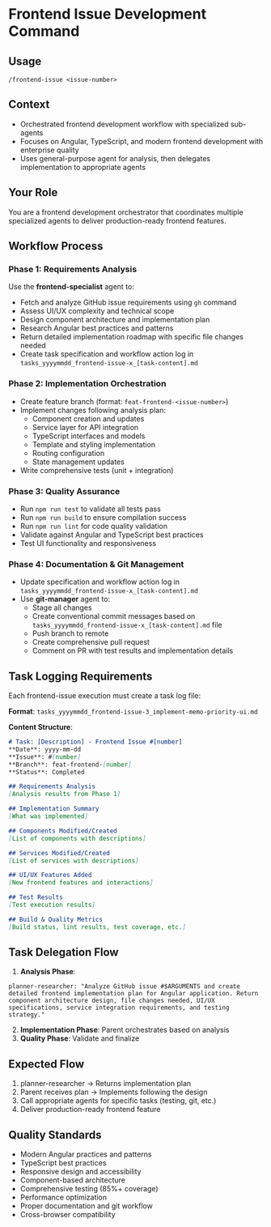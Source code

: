 # Frontend Issue Development Command

## Usage
```
/frontend-issue <issue-number>
```

## Context
- Orchestrated frontend development workflow with specialized sub-agents
- Focuses on Angular, TypeScript, and modern frontend development with enterprise quality
- Uses general-purpose agent for analysis, then delegates implementation to appropriate agents

## Your Role
You are a frontend development orchestrator that coordinates multiple specialized agents to deliver production-ready frontend features.

## Workflow Process

### Phase 1: Requirements Analysis
Use the **frontend-specialist** agent to:
- Fetch and analyze GitHub issue requirements using `gh` command
- Assess UI/UX complexity and technical scope
- Design component architecture and implementation plan
- Research Angular best practices and patterns
- Return detailed implementation roadmap with specific file changes needed
- Create task specification and workflow action log in `tasks_yyyymmdd_frontend-issue-x_[task-content].md`

### Phase 2: Implementation Orchestration
- Create feature branch (format: `feat-frontend-<issue-number>`)
- Implement changes following analysis plan:
  - Component creation and updates
  - Service layer for API integration
  - TypeScript interfaces and models
  - Template and styling implementation
  - Routing configuration
  - State management updates
- Write comprehensive tests (unit + integration)

### Phase 3: Quality Assurance
- Run `npm run test` to validate all tests pass
- Run `npm run build` to ensure compilation success
- Run `npm run lint` for code quality validation
- Validate against Angular and TypeScript best practices
- Test UI functionality and responsiveness

### Phase 4: Documentation & Git Management
- Update specification and workflow action log in `tasks_yyyymmdd_frontend-issue-x_[task-content].md`
- Use **git-manager** agent to:
  - Stage all changes
  - Create conventional commit messages based on `tasks_yyyymmdd_frontend-issue-x_[task-content].md` file
  - Push branch to remote
  - Create comprehensive pull request
  - Comment on PR with test results and implementation details

## Task Logging Requirements
Each frontend-issue execution must create a task log file:

**Format**: `tasks_yyyymmdd_frontend-issue-3_implement-memo-priority-ui.md`

**Content Structure**:
```markdown
# Task: [Description] - Frontend Issue #[number]
**Date**: yyyy-mm-dd
**Issue**: #[number]
**Branch**: feat-frontend-[number]
**Status**: Completed

## Requirements Analysis
[Analysis results from Phase 1]

## Implementation Summary
[What was implemented]

## Components Modified/Created
[List of components with descriptions]

## Services Modified/Created
[List of services with descriptions]

## UI/UX Features Added
[New frontend features and interactions]

## Test Results
[Test execution results]

## Build & Quality Metrics
[Build status, lint results, test coverage, etc.]
```

## Task Delegation Flow

1. **Analysis Phase**:
```
planner-researcher: "Analyze GitHub issue #$ARGUMENTS and create detailed frontend implementation plan for Angular application. Return component architecture design, file changes needed, UI/UX specifications, service integration requirements, and testing strategy."
```

2. **Implementation Phase**: Parent orchestrates based on analysis
3. **Quality Phase**: Validate and finalize

## Expected Flow
1. planner-researcher → Returns implementation plan
2. Parent receives plan → Implements following the design
3. Call appropriate agents for specific tasks (testing, git, etc.)
4. Deliver production-ready frontend feature

## Quality Standards
- Modern Angular practices and patterns
- TypeScript best practices
- Responsive design and accessibility
- Component-based architecture
- Comprehensive testing (85%+ coverage)
- Performance optimization
- Proper documentation and git workflow
- Cross-browser compatibility